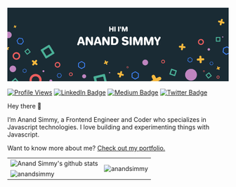 [![Anand Simmy's GitHub Banner](./assets/GithubHeader.png)](https://anandsimmy.com/)

[![Profile Views](https://komarev.com/ghpvc/?username=anandsimmy&label=Profile%20views&color=5bc431&style=flat)](https://anandsimmy.com/)
[![LinkedIn Badge](https://img.shields.io/badge/LinkedIn-Profile-informational?style=flat&logo=linkedin&logoColor=white&color=0D76A8)](https://www.linkedin.com/in/anandsimmy/)
[![Medium Badge](https://img.shields.io/badge/Medium-Blog-informational?style=flat&logo=medium&logoColor=white&color=black)](https://medium.com/@anandsimmy7)
[![Twitter Badge](https://img.shields.io/badge/Twitter-Profile-informational?style=flat&logo=twitter&logoColor=white&color=1CA2F1)](https://twitter.com/AnandSimmy)

Hey there 👋

I’m Anand Simmy, a Frontend Engineer and Coder who specializes in Javascript technologies. I love building and experimenting things with Javascript.

Want to know more about me? [Check out my portfolio.](https://anandsimmy.com/)

<table>
  <tr>
    <td>
        <img align="center" src="https://github-readme-stats.vercel.app/api?username=anandsimmy&show_icons=true&count_private=true&theme=buefy&icon_color=7957d5&hide_border=true" alt="Anand Simmy's github stats" />
    </td>
    <td rowspan="2"><img align="center" src="https://github-readme-stats.vercel.app/api/top-langs?username=anandsimmy&locale=en&show_icons=true&count_private=true&theme=buefy&icon_color=7957d5&hide_border=true" alt="anandsimmy" /></td>
  </tr>
  <tr>
    <td>
        <img align="center" src="https://github-readme-streak-stats.herokuapp.com?user=anandsimmy&theme=buefy&hide_border=true&date_format=M%20j%5B%2C%20Y%5D&currStreakNum=DD2727&currStreakLabel=7a58d5&fire=DD2727" alt="anandsimmy" />
    </td>
  </tr>
</table>